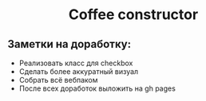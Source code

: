 <h1 align="center">Coffee constructor</h1>

<h2>Заметки на доработку:</h2>

* Реализовать класс для checkbox
* Сделать более аккуратный визуал
* Собрать всё вебпаком
* После всех доработок выложить на gh pages
